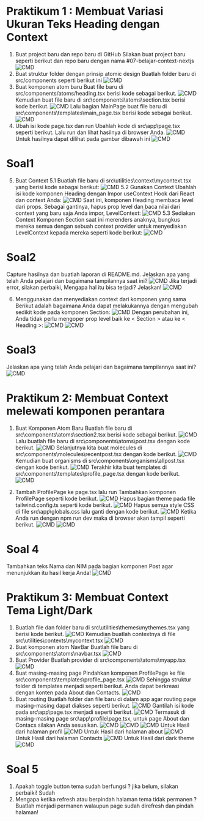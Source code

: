 # Praktikum 1 : Membuat Variasi Ukuran Teks Heading dengan Context
1. Buat project baru dan repo baru di GitHub
Silakan buat project baru seperti berikut dan repo baru dengan nama #07-belajar-context-nextjs
![CMD](/belajar-context/image/1langkah1_1.png)
2. Buat struktur folder dengan prinsip atomic design
Buatlah folder baru di src/components seperti berikut ini
![CMD](/belajar-context/image/1langkah2_1.png)
3. Buat komponen atom baru
Buat file baru di src/components/atoms/heading.tsx berisi kode sebagai berikut.
![CMD](/belajar-context/image/1langkah3_1.png)
Kemudian buat file baru di src\components\atoms\section.tsx berisi kode berikut.
![CMD](/belajar-context/image/1langkah3_2.png)
Lalu bagian MainPage buat file baru di src\components\templates\main_page.tsx berisi kode sebagai berikut.
![CMD](/belajar-context/image/1langkah3_3.png)
4. Ubah isi kode page.tsx dan run
Ubahlah kode di src\app\page.tsx seperti berikut. Lalu run dan lihat hasilnya di browser Anda.
![CMD](/belajar-context/image/1langkah4_1.png)
Untuk hasilnya dapat dilihat pada gambar dibawah ini
![CMD](/belajar-context/image/1langkah_hasil.png)
# Soal1

5. Buat Context
    5.1 Buatlah file baru di src\utilities\context\mycontext.tsx yang berisi kode sebagai berikut:
    ![CMD](/belajar-context/image/1langkah5.1_1.png)
    5.2 Gunakan Context
    Ubahlah isi kode komponen Heading dengan Impor useContext Hook dari React dan context Anda:
    ![CMD](/belajar-context/image/1langkah5.2_1.png)
    Saat ini, komponen Heading membaca level dari props. Sebagai gantinya, hapus prop level dan baca nilai dari context yang baru saja Anda impor, LevelContext:
    ![CMD](/belajar-context/image/1langkah5.2_2.png)
    5.3 Sediakan Context
    Komponen Section saat ini merenders anaknya, bungkus mereka semua dengan sebuah context provider untuk menyediakan LevelContext kepada mereka seperti kode berikut:
    ![CMD](/belajar-context/image/1langkah5.3_1.png)
# Soal2
Capture hasilnya dan buatlah laporan di README.md. Jelaskan apa yang telah Anda pelajari dan bagaimana tampilannya saat ini?
![CMD](/belajar-context/image/1hasil_2eror.png)
Jika terjadi error, silakan perbaiki, Mengapa hal itu bisa terjadi? Jelaskan!
![CMD](/belajar-context/image/1hasil_2.png)

6. Menggunakan dan menyediakan context dari komponen yang sama
Berikut adalah bagaimana Anda dapat melakukannya dengan mengubah sedikit kode pada komponen Section:
![CMD](/belajar-context/image/1langkah6_1.png)
Dengan perubahan ini, Anda tidak perlu mengoper prop level baik ke < Section > atau ke < Heading >:
![CMD](/belajar-context/image/1langkah6_2.png)
![CMD](/belajar-context/image/1langkah6_3.png)
# Soal3
Jelaskan apa yang telah Anda pelajari dan bagaimana tampilannya saat ini?
![CMD](/belajar-context/image/1hasil_3.png)

# Praktikum 2: Membuat Context melewati komponen perantara
1. Buat Komponen Atom Baru
Buatlah file baru di src\components\atoms\section2.tsx berisi kode sebagai berikut.
![CMD](/belajar-context/image/2langkah1_1.png)
Lalu buatlah file baru di src\components\atoms\post.tsx dengan kode berikut.
![CMD](/belajar-context/image/2langkah1_2.png)
Selanjutnya kita buat molecules di src\components\molecules\recentpost.tsx dengan kode berikut.
![CMD](/belajar-context/image/2langkah1_3.png)
Kemudian buat organisms di src\components\organisms\allpost.tsx dengan kode berikut.
![CMD](/belajar-context/image/2langkah1_4.png)
Terakhir kita buat templates di src\components\templates\profile_page.tsx dengan kode berikut.
![CMD](/belajar-context/image/2langkah1_5.png)

2. Tambah ProfilePage ke page.tsx lalu run
Tambahkan komponen ProfilePage seperti kode berikut.
![CMD](/belajar-context/image/2langkah2_1.png)
Hapus bagian theme pada file tailwind.config.ts seperti kode berikut.
![CMD](/belajar-context/image/2langkah2_2.png)
Hapus semua style CSS di file src\app\globals.css lalu ganti dengan kode berikut.
![CMD](/belajar-context/image/2langkah2_3.png)
Ketika Anda run dengan npm run dev maka di browser akan tampil seperti berikut.
![CMD](/belajar-context/image/2langkah1_Hasil.png)
![CMD](/belajar-context/image/2langkah1_Hasil2.png)
# Soal 4
Tambahkan teks Nama dan NIM pada bagian komponen Post agar menunjukkan itu hasil kerja Anda!
![CMD](/belajar-context/image/Soal4Hasil.png)

# Praktikum 3: Membuat Context Tema Light/Dark
1. Buatlah file dan folder baru di src\utilities\themes\mythemes.tsx yang berisi kode berikut.
![CMD](/belajar-context/image/3langkah1_1.png)
Kemudian buatlah contextnya di file src\utilities\contexts\mycontext.tsx
![CMD](/belajar-context/image/3langkah1_2.png)
2. Buat komponen atom NavBar
Buatlah file baru di src\components\atoms\navbar.tsx
![CMD](/belajar-context/image/3langkah2_1.png)
3. Buat Provider
Buatlah provider di src\components\atoms\myapp.tsx
![CMD](/belajar-context/image/3langkah2_2.png)
4. Buat masing-masing page
Pindahkan komponen ProfilePage ke file src\components\templates\profile_page.tsx
![CMD](/belajar-context/image/3langkah4_1.png)
Sehingga struktur folder di templates menjadi seperti berikut. Anda dapat berkreasi dengan konten pada About dan Contacts.
![CMD](/belajar-context/image/3langkah4_2.png)
5. Buat routing
Buatlah folder dan file baru di dalam app agar routing page masing-masing dapat diakses seperti berikut.
![CMD](/belajar-context/image/3langkah5_1.png)
Gantilah isi kode pada src\app\page.tsx menjadi seperti berikut.
![CMD](/belajar-context/image/3langkah5_2.png)
Termasuk di masing-masing page src\app\profile\page.tsx, untuk page About dan Contacs silakan Anda sesuaikan.
![CMD](/belajar-context/image/3langkah5_3.png)
![CMD](/belajar-context/image/3langkah5_4.png)
![CMD](/belajar-context/image/3langkah5_5.png)
Untuk Hasil dari halaman profil
![CMD](/belajar-context/image/3langkah5_HasilProfil.png)
Untuk Hasil dari halaman about
![CMD](/belajar-context/image/3langkah5_HasilAbout.png)
Untuk Hasil dari halaman Contacts
![CMD](/belajar-context/image/3langkah5_HasilContacts.png)
Untuk Hasil dari dark theme
![CMD](/belajar-context/image/3langkah5_HasilTheme.png)
# Soal 5
1. Apakah toggle button tema sudah berfungsi ? jika belum, silakan perbaiki!
    Sudah
2. Mengapa ketika refresh atau berpindah halaman tema tidak permanen ? Buatlah menjadi permanen walaupun page sudah direfresh dan pindah halaman!


